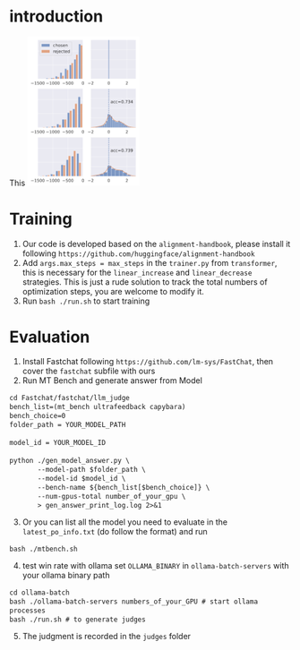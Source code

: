 # introduction

This 
<img src="./teaser.png" width="200px"></img>

# Training

1. Our code is developed based on the `alignment-handbook`, please install it following `https://github.com/huggingface/alignment-handbook`
2. Add `args.max_steps = max_steps` in the `trainer.py` from `transformer`, this is necessary for the `linear_increase` and `linear_decrease` strategies. This is just a rude solution to track the total numbers of optimization steps, you are welcome to modify it.
3. Run `bash ./run.sh` to start training

# Evaluation

1. Install Fastchat following `https://github.com/lm-sys/FastChat`, then cover the `fastchat` subfile with ours
2. Run MT Bench and generate answer from Model 
 ```Shell
cd Fastchat/fastchat/llm_judge
bench_list=(mt_bench ultrafeedback capybara)
bench_choice=0
folder_path = YOUR_MODEL_PATH

model_id = YOUR_MODEL_ID

python ./gen_model_answer.py \
        --model-path $folder_path \
        --model-id $model_id \
        --bench-name ${bench_list[$bench_choice]} \
        --num-gpus-total number_of_your_gpu \
        > gen_answer_print_log.log 2>&1

```
3. Or you can list all the model you need to evaluate in the `latest_po_info.txt` (do follow the format) and run
 ```Shell
bash ./mtbench.sh
```
4. test win rate with ollama
set `OLLAMA_BINARY` in `ollama-batch-servers` with your ollama binary path
 ```Shell
 cd ollama-batch
 bash ./ollama-batch-servers numbers_of_your_GPU # start ollama processes
 bash ./run.sh # to generate judges
```
5. The judgment is recorded in the `judges` folder
